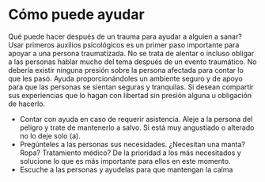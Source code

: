 [Title]: # (Como puede ayudar)
[Order]: # (2)

# Cómo puede ayudar

Qué puede hacer después de un trauma para ayudar a alguien a sanar? Usar primeros auxilios psicológicos es un primer paso importante para apoyar a una persona traumatizada. No se trata de alentar o incluso obligar a las personas hablar mucho del tema después de un evento traumático. No debería existir ninguna presión sobre la persona afectada para contar lo que les pasó. Ayuda proporcionándoles un ambiente seguro y de apoyo para que las personas se sientan seguras y tranquilas. Si desean compartir sus experiencias que lo hagan con libertad sin presión alguna u obligación de hacerlo.

*   Contar con ayuda en caso de requerir asistencia. Aleje a la persona del peligro y trate de mantenerlo a salvo. Si está muy angustiado o alterado no lo deje solo (a).
*   Pregúnteles a las personas sus necesidades. ¿Necesitan una manta? Ropa? Tratamiento médico? De la prioridad a los más necesitados y solucione lo que es más importante para ellos en este momento.
*   Escuche a las personas y ayudelas para que mantengan la calma